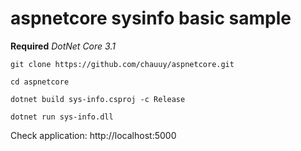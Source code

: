 # aspnetcore sysinfo basic sample

**Required** *DotNet Core 3.1*

```shell
git clone https://github.com/chauuy/aspnetcore.git

cd aspnetcore

dotnet build sys-info.csproj -c Release 

dotnet run sys-info.dll

```

Check application: http://localhost:5000
